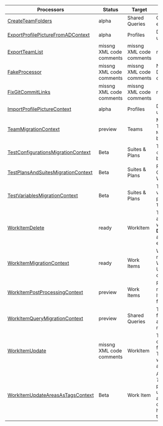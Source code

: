 | Processors | Status | Target    | Usage                              |
|------------------------|---------|---------|------------------------------------------|
| [CreateTeamFolders](CreateTeamFolders.md) | alpha | Shared Queries | Creates folders in Sared Queries for each Team |
| [ExportProfilePictureFromADContext](ExportProfilePictureFromADContext.md) | alpha | Profiles | Downloads corporate images and updates TFS/Azure DevOps profiles |
| [ExportTeamList](ExportTeamList.md) | missng XML code comments | missng XML code comments | missng XML code comments |
| [FakeProcessor](FakeProcessor.md) | missng XML code comments | missng XML code comments | Note: this is only for internal usage. Don't use this in your configurations. |
| [FixGitCommitLinks](FixGitCommitLinks.md) | missng XML code comments | missng XML code comments | missng XML code comments |
| [ImportProfilePictureContext](ImportProfilePictureContext.md) | alpha | Profiles | Downloads corporate images and updates TFS/Azure DevOps profiles |
| [TeamMigrationContext](TeamMigrationContext.md) | preview | Teams | Migrates Teams and Team Settings: This should be run after `NodeStructuresMigrationConfig` and before all other processors. |
| [TestConfigurationsMigrationContext](TestConfigurationsMigrationContext.md) | Beta | Suites & Plans | This processor can migrate `test configuration`. This should be run before `LinkMigrationConfig`. |
| [TestPlansAndSuitesMigrationContext](TestPlansAndSuitesMigrationContext.md) | Beta | Suites & Plans | Rebuilds Suits and plans for Test Cases migrated using the WorkItemMigration |
| [TestVariablesMigrationContext](TestVariablesMigrationContext.md) | Beta | Suites & Plans | This processor can migrate test variables that are defined in the test plans / suites. This must run before `TestPlansAndSuitesMigrationConfig`. |
| [WorkItemDelete](WorkItemDelete.md) | ready | WorkItem | The `WorkItemDelete` processor allows you to delete any amount of work items that meet the query. **DANGER:** This is not a recoverable action and should be use with extream caution. |
| [WorkItemMigrationContext](WorkItemMigrationContext.md) | ready | Work Items | WorkItemMigrationConfig is the main processor used to Migrate Work Items, Links, and Attachments. Use `WorkItemMigrationConfig` to configure. |
| [WorkItemPostProcessingContext](WorkItemPostProcessingContext.md) | preview | Work Items | Reapply field mappings after a migration. Does not migtate Work Items, only reapplied changes to filed mappings. |
| [WorkItemQueryMigrationContext](WorkItemQueryMigrationContext.md) | preview | Shared Queries | This processor can migrate queries for work items. Only shared queries are included. Personal queries can't migrate with this tool. |
| [WorkItemUpdate](WorkItemUpdate.md) | missng XML code comments | WorkItem | This processor allows you to make changes in place where we load from teh Target and update the Target. This is used for bulk updates with the most common reason being a process template change. |
| [WorkItemUpdateAreasAsTagsContext](WorkItemUpdateAreasAsTagsContext.md) | Beta | Work Item | A common issue with older *TFS/Azure DevOps* instances is the proliferation of `Area Paths`. With the use of `Area Path` for `Teams` and the addition of the `Node Name` column option these extensive tag hierarchies should instad be moved to tags. |
